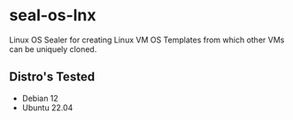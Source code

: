 # seal-os-lnx
Linux OS Sealer for creating Linux VM OS Templates from which other VMs can be uniquely cloned.

## Distro's Tested
- Debian 12
- Ubuntu 22.04
